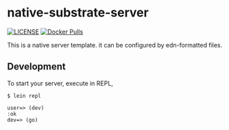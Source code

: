 # native-substrate-server

[![LICENSE](https://img.shields.io/github/license/rinx/native-substrate-server)](https://github.com/rinx/native-substrate-server/blob/master/LICENSE)
[![Docker Pulls](https://img.shields.io/docker/pulls/rinx/native-substrate-server.svg?style=flat-square)](https://hub.docker.com/r/rinx/native-substrate-server)

This is a native server template. it can be configured by edn-formatted files.

## Development

To start your server, execute in REPL,

```
$ lein repl

user=> (dev)
:ok
dev=> (go)
```
